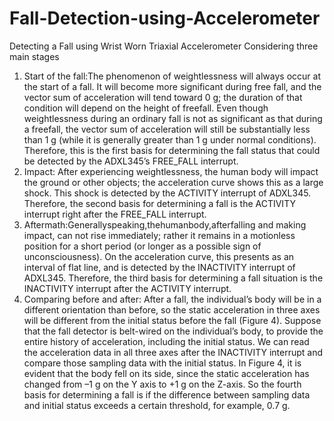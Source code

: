 # Fall-Detection-using-Accelerometer

Detecting a Fall using Wrist Worn Triaxial Accelerometer
Considering three main stages

1. Start of the fall:The phenomenon of weightlessness will always occur at the start of a fall. It will become more significant during free fall, and the vector sum of acceleration will tend toward 0 g; the duration of that condition will depend on the height of freefall. Even though weightlessness during an ordinary fall is not as significant as that during a freefall, the vector sum of acceleration will still be substantially less than 1 g (while it is generally greater than 1 g under normal conditions). Therefore, this is the first basis for determining the fall status that could be detected by the ADXL345’s FREE_FALL interrupt.
2. Impact: After experiencing weightlessness, the human body will impact the ground or other objects; the acceleration curve shows this as a large shock. This shock is detected by the ACTIVITY interrupt of ADXL345. Therefore, the second basis for determining a fall is the ACTIVITY interrupt right after the FREE_FALL interrupt.
3. Aftermath:Generallyspeaking,thehumanbody,afterfalling and making impact, can not rise immediately; rather it remains in a motionless position for a short period (or longer as a possible sign of unconsciousness). On the acceleration curve, this presents as an interval of flat line, and is detected by the INACTIVITY interrupt of ADXL345. Therefore, the third basis for determining a fall situation is the INACTIVITY interrupt after the ACTIVITY interrupt.
4. Comparing before and after: After a fall, the individual’s body will be in a different orientation than before, so the static acceleration in three axes will be different from the initial status before the fall (Figure 4). Suppose that the fall detector is belt-wired on the individual’s body, to provide the entire history of acceleration, including the initial status. We can read the acceleration data in all three axes after the INACTIVITY interrupt and compare those sampling data with the initial status. In Figure 4, it is evident that the body fell on its side, since the static acceleration has changed from –1 g on the Y axis to +1 g on the Z-axis. So the fourth basis for determining a fall is if the difference between sampling data and initial status exceeds a certain threshold, for example, 0.7 g.
